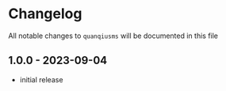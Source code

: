 # Changelog

All notable changes to `quanqiusms` will be documented in this file

## 1.0.0 - 2023-09-04

- initial release
